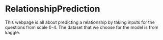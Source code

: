 # RelationshipPrediction
This webpage is all about predicting a relationship by taking inputs for the questions from scale 0-4. The dataset that we choose for the model is from kaggle.
